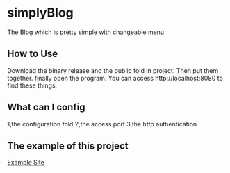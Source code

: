 # simplyBlog
The Blog which is pretty simple with changeable menu

## How to Use 
Download the binary release and the public fold in project.
Then put them together.
finally open the program.
You can access http://localhost:8080 to find these things.

## What can I config
1,the configuration fold
2,the access port
3,the http authentication

## The example of this project

 [Example Site](http://45.134.82.179:8081)
 
 